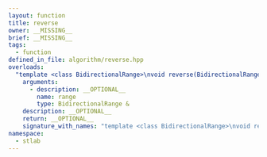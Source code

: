 ```yaml
---
layout: function
title: reverse
owner: __MISSING__
brief: __MISSING__
tags:
  - function
defined_in_file: algorithm/reverse.hpp
overloads:
  "template <class BidirectionalRange>\nvoid reverse(BidirectionalRange &)":
    arguments:
      - description: __OPTIONAL__
        name: range
        type: BidirectionalRange &
    description: __OPTIONAL__
    return: __OPTIONAL__
    signature_with_names: "template <class BidirectionalRange>\nvoid reverse(BidirectionalRange & range)"
namespace:
  - stlab
---
```


